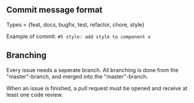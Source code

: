 ## Commit message format

Types = {feat, docs, bugfix, test, refactor, chore, style}

Example of commit:
`#5 style: add style to component x`

## Branching

Every issue needs a seperate branch. All branching is done from the "master"-branch, and merged into the "master"-branch.

When an issue is finished, a pull request must be opened and receive at least one code review.

